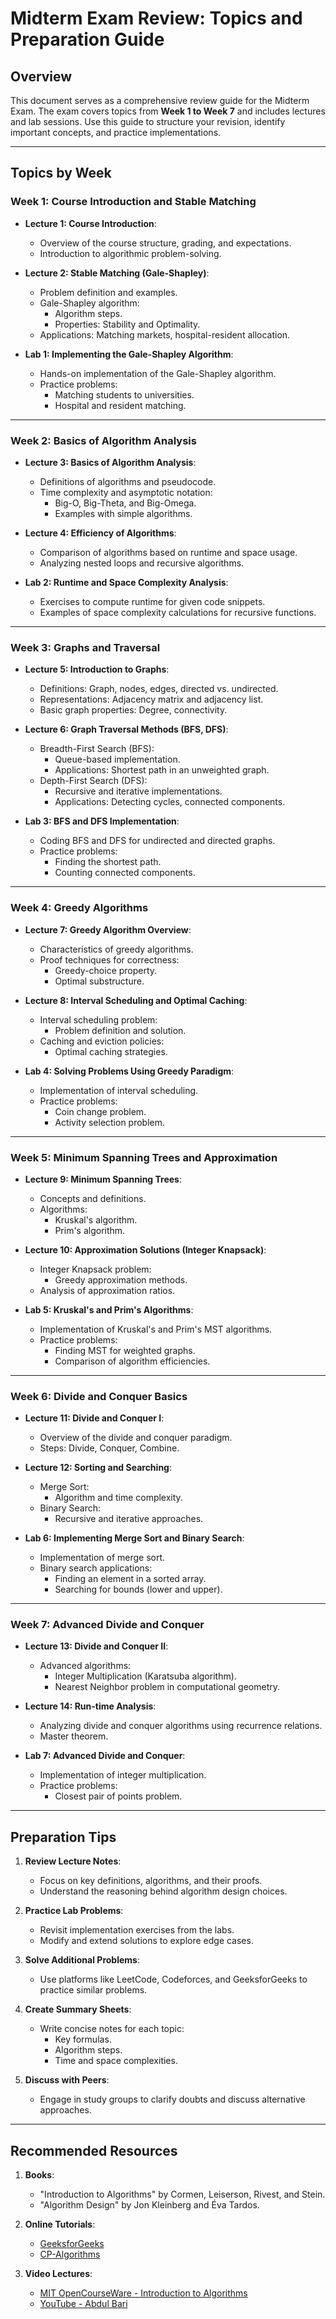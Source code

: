 # Midterm Exam Review: Topics and Preparation Guide

## Overview
This document serves as a comprehensive review guide for the Midterm Exam. The exam covers topics from **Week 1 to Week 7** and includes lectures and lab sessions. Use this guide to structure your revision, identify important concepts, and practice implementations.

---

## Topics by Week

### **Week 1: Course Introduction and Stable Matching**
- **Lecture 1: Course Introduction**:
  - Overview of the course structure, grading, and expectations.
  - Introduction to algorithmic problem-solving.

- **Lecture 2: Stable Matching (Gale-Shapley)**:
  - Problem definition and examples.
  - Gale-Shapley algorithm:
    - Algorithm steps.
    - Properties: Stability and Optimality.
  - Applications: Matching markets, hospital-resident allocation.

- **Lab 1: Implementing the Gale-Shapley Algorithm**:
  - Hands-on implementation of the Gale-Shapley algorithm.
  - Practice problems:
    - Matching students to universities.
    - Hospital and resident matching.

---

### **Week 2: Basics of Algorithm Analysis**
- **Lecture 3: Basics of Algorithm Analysis**:
  - Definitions of algorithms and pseudocode.
  - Time complexity and asymptotic notation:
    - Big-O, Big-Theta, and Big-Omega.
    - Examples with simple algorithms.

- **Lecture 4: Efficiency of Algorithms**:
  - Comparison of algorithms based on runtime and space usage.
  - Analyzing nested loops and recursive algorithms.

- **Lab 2: Runtime and Space Complexity Analysis**:
  - Exercises to compute runtime for given code snippets.
  - Examples of space complexity calculations for recursive functions.

---

### **Week 3: Graphs and Traversal**
- **Lecture 5: Introduction to Graphs**:
  - Definitions: Graph, nodes, edges, directed vs. undirected.
  - Representations: Adjacency matrix and adjacency list.
  - Basic graph properties: Degree, connectivity.

- **Lecture 6: Graph Traversal Methods (BFS, DFS)**:
  - Breadth-First Search (BFS):
    - Queue-based implementation.
    - Applications: Shortest path in an unweighted graph.
  - Depth-First Search (DFS):
    - Recursive and iterative implementations.
    - Applications: Detecting cycles, connected components.

- **Lab 3: BFS and DFS Implementation**:
  - Coding BFS and DFS for undirected and directed graphs.
  - Practice problems:
    - Finding the shortest path.
    - Counting connected components.

---

### **Week 4: Greedy Algorithms**
- **Lecture 7: Greedy Algorithm Overview**:
  - Characteristics of greedy algorithms.
  - Proof techniques for correctness:
    - Greedy-choice property.
    - Optimal substructure.

- **Lecture 8: Interval Scheduling and Optimal Caching**:
  - Interval scheduling problem:
    - Problem definition and solution.
  - Caching and eviction policies:
    - Optimal caching strategies.

- **Lab 4: Solving Problems Using Greedy Paradigm**:
  - Implementation of interval scheduling.
  - Practice problems:
    - Coin change problem.
    - Activity selection problem.

---

### **Week 5: Minimum Spanning Trees and Approximation**
- **Lecture 9: Minimum Spanning Trees**:
  - Concepts and definitions.
  - Algorithms:
    - Kruskal's algorithm.
    - Prim's algorithm.

- **Lecture 10: Approximation Solutions (Integer Knapsack)**:
  - Integer Knapsack problem:
    - Greedy approximation methods.
  - Analysis of approximation ratios.

- **Lab 5: Kruskal's and Prim's Algorithms**:
  - Implementation of Kruskal's and Prim's MST algorithms.
  - Practice problems:
    - Finding MST for weighted graphs.
    - Comparison of algorithm efficiencies.

---

### **Week 6: Divide and Conquer Basics**
- **Lecture 11: Divide and Conquer I**:
  - Overview of the divide and conquer paradigm.
  - Steps: Divide, Conquer, Combine.

- **Lecture 12: Sorting and Searching**:
  - Merge Sort:
    - Algorithm and time complexity.
  - Binary Search:
    - Recursive and iterative approaches.

- **Lab 6: Implementing Merge Sort and Binary Search**:
  - Implementation of merge sort.
  - Binary search applications:
    - Finding an element in a sorted array.
    - Searching for bounds (lower and upper).

---

### **Week 7: Advanced Divide and Conquer**
- **Lecture 13: Divide and Conquer II**:
  - Advanced algorithms:
    - Integer Multiplication (Karatsuba algorithm).
    - Nearest Neighbor problem in computational geometry.

- **Lecture 14: Run-time Analysis**:
  - Analyzing divide and conquer algorithms using recurrence relations.
  - Master theorem.

- **Lab 7: Advanced Divide and Conquer**:
  - Implementation of integer multiplication.
  - Practice problems:
    - Closest pair of points problem.

---

## Preparation Tips
1. **Review Lecture Notes**:
   - Focus on key definitions, algorithms, and their proofs.
   - Understand the reasoning behind algorithm design choices.

2. **Practice Lab Problems**:
   - Revisit implementation exercises from the labs.
   - Modify and extend solutions to explore edge cases.

3. **Solve Additional Problems**:
   - Use platforms like LeetCode, Codeforces, and GeeksforGeeks to practice similar problems.

4. **Create Summary Sheets**:
   - Write concise notes for each topic:
     - Key formulas.
     - Algorithm steps.
     - Time and space complexities.

5. **Discuss with Peers**:
   - Engage in study groups to clarify doubts and discuss alternative approaches.

---

## Recommended Resources
1. **Books**:
   - "Introduction to Algorithms" by Cormen, Leiserson, Rivest, and Stein.
   - "Algorithm Design" by Jon Kleinberg and Éva Tardos.

2. **Online Tutorials**:
   - [GeeksforGeeks](https://www.geeksforgeeks.org/)
   - [CP-Algorithms](https://cp-algorithms.com/)

3. **Video Lectures**:
   - [MIT OpenCourseWare - Introduction to Algorithms](https://ocw.mit.edu/courses/electrical-engineering-and-computer-science/6-006-introduction-to-algorithms-fall-2011/)
   - [YouTube - Abdul Bari](https://www.youtube.com/user/abdulbarikcs)
